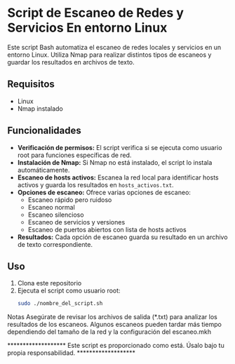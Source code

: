 # Script de Escaneo de Redes y Servicios En entorno Linux

Este script Bash automatiza el escaneo de redes locales y servicios en un entorno Linux. Utiliza Nmap para realizar distintos tipos de escaneos y guardar los resultados en archivos de texto.

## Requisitos

- Linux
- Nmap instalado

## Funcionalidades

- **Verificación de permisos:** El script verifica si se ejecuta como usuario root para funciones específicas de red.
- **Instalación de Nmap:** Si Nmap no está instalado, el script lo instala automáticamente.
- **Escaneo de hosts activos:** Escanea la red local para identificar hosts activos y guarda los resultados en `hosts_activos.txt`.
- **Opciones de escaneo:** Ofrece varias opciones de escaneo:
  - Escaneo rápido pero ruidoso
  - Escaneo normal
  - Escaneo silencioso
  - Escaneo de servicios y versiones
  - Escaneo de puertos abiertos con lista de hosts activos
- **Resultados:** Cada opción de escaneo guarda su resultado en un archivo de texto correspondiente.

## Uso

1. Clona este repositorio 
2. Ejecuta el script como usuario root:
   ```bash
   sudo ./nombre_del_script.sh


Notas
Asegúrate de revisar los archivos de salida (*.txt) para analizar los resultados de los escaneos.
Algunos escaneos pueden tardar más tiempo dependiendo del tamaño de la red y la configuración del escaneo.mkh


******************* Este script es proporcionado como está. Úsalo bajo tu propia responsabilidad.  *******************




   

